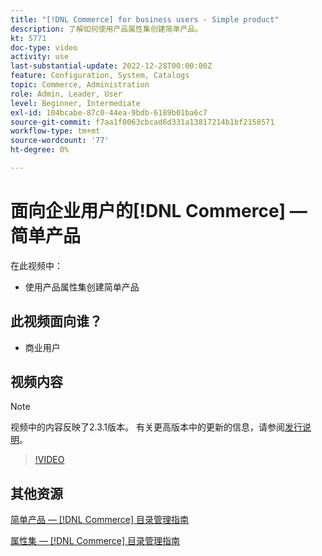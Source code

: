 ```yaml
---
title: "[!DNL Commerce] for business users - Simple product"
description: 了解如何使用产品属性集创建简单产品。
kt: 5771
doc-type: video
activity: use
last-substantial-update: 2022-12-28T00:00:00Z
feature: Configuration, System, Catalogs
topic: Commerce, Administration
role: Admin, Leader, User
level: Beginner, Intermediate
exl-id: 104bcabe-87c0-44ea-9bdb-6189b01ba6c7
source-git-commit: f7aa1f0063cbcad6d331a13817214b1bf2158571
workflow-type: tm+mt
source-wordcount: '77'
ht-degree: 0%

---
```


# 面向企业用户的[!DNL Commerce] — 简单产品

在此视频中：

- 使用产品属性集创建简单产品

## 此视频面向谁？

- 商业用户

## 视频内容

>[!NOTE]
>
>视频中的内容反映了2.3.1版本。 有关更高版本中的更新的信息，请参阅[发行说明](https://experienceleague.adobe.com/docs/commerce-operations/release/notes/overview.html?lang=zh-Hans)。

>[!VIDEO](https://video.tv.adobe.com/v/35956?quality=12&learn=on)

## 其他资源

[简单产品 —  [!DNL Commerce] 目录管理指南](https://experienceleague.adobe.com/docs/commerce-admin/catalog/products/types/product-create-simple.html?lang=zh-Hans)

[属性集 —  [!DNL Commerce] 目录管理指南](https://experienceleague.adobe.com/docs/commerce-admin/catalog/product-attributes/create/attribute-sets.html?lang=zh-Hans)
